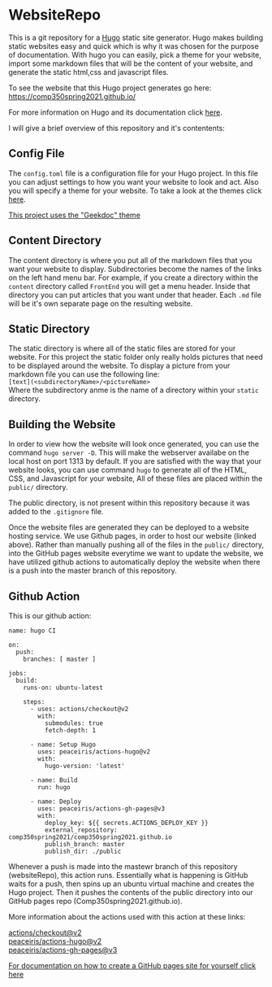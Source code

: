 # WebsiteRepo
This is a git repository for a [Hugo](https://gohugo.io/) static site generator. Hugo makes building static websites easy and quick which is why it was chosen for the purpose of documentation. With hugo you can easily, pick a theme for your website, import some markdown files that will be the content of your website, and generate the static html,css and javascript files.

To see the website that this Hugo project generates go here: https://comp350spring2021.github.io/

For more information on Hugo and its documentation click [here](https://gohugo.io/documentation/).

I will give a brief overview of this repository and it's contentents:

## Config File
The `config.toml` file is a configuration file for your Hugo project. In this file you can adjust settings to how you want your website to look and act. Also you will specify a theme for your website. To take a look at the themes click [here](https://themes.gohugo.io/).

[This project uses the "Geekdoc" theme](https://themes.gohugo.io/hugo-geekdoc/)


## Content Directory
The content directory is where you put all of the markdown files that you want your website to display. Subdirectories become the names of the links on the left hand menu bar. For example, if you create a directory within the `content` directory called `FrontEnd` you will get a menu header. Inside that directory you can put articles that you want under that header. Each `.md` file will be it's own separate page on the resulting website.

## Static Directory
The static directory is where all of the static files are stored for your website. For this project the static folder only really holds pictures that need to be displayed around the website. To display a picture from your markdown file you can use the following line:   
`[text](<subdirectoryName>/<pictureName>`  
Where the subdirectory anme is the name of a directory within your `static` directory.

## Building the Website
In order to view how the website will look once generated, you can use the command `hugo server -D`. This will make the webserver availabe on the local host  on port 1313 by default. If you are satisfied with the way that your website looks, you can use command `hugo` to generate all of the HTML, CSS, and Javascript for your website, All of these files are placed within the `public/` directory.

The public directory, is not present within this repository because it was added to the `.gitignore` file.

Once the website files are generated they can be deployed to a website hosting service. We use Github pages, in order to host our website (linked above). Rather than manually pushing all of the  files in the `public/` directory, into the GitHub pages website everytime we want to update the website, we have utilized github actions to automatically deploy the website when there is a push into the master branch of this repository.

## Github Action

This is our github action:
```
name: hugo CI

on:
  push:
    branches: [ master ]

jobs:
  build:
    runs-on: ubuntu-latest

    steps:
      - uses: actions/checkout@v2
        with:
          submodules: true 
          fetch-depth: 1   

      - name: Setup Hugo
        uses: peaceiris/actions-hugo@v2
        with:
          hugo-version: 'latest'

      - name: Build
        run: hugo

      - name: Deploy
        uses: peaceiris/actions-gh-pages@v3
        with:
          deploy_key: ${{ secrets.ACTIONS_DEPLOY_KEY }}
          external_repository: comp350spring2021/comp350spring2021.github.io
          publish_branch: master
          publish_dir: ./public
```
Whenever a push is made into the mastewr branch of this repository (websiteRepo), this action runs. Essentially what is happening is GitHub waits for a push, then spins up an ubuntu virtual machine and creates the Hugo project. Then it pushes the contents of the public directory into our GitHub pages repo (Comp350spring2021.github.io).

More information about the actions used with this action at these links:

[actions/checkout@v2](https://github.com/actions/checkout)  
[peaceiris/actions-hugo@v2](https://github.com/peaceiris/actions-hugo)  
[peaceiris/actions-gh-pages@v3](https://github.com/peaceiris/actions-gh-pages)

[For documentation on how to create a GitHub pages site for yourself click here](https://pages.github.com/)


